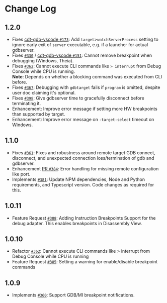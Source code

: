 # Change Log

## 1.2.0

- Fixes [cdt-gdb-vscode `#173`](https://github.com/eclipse-cdt-cloud/cdt-gdb-vscode/issues/173): Add `target`>`watchServerProcess` setting to ignore early exit of `server` executable, e.g. if a launcher for actual gdbserver.
- Fixes [`#330`](https://github.com/eclipse-cdt-cloud/cdt-gdb-adapter/issues/330) / [cdt-gdb-vscode `#151`](https://github.com/eclipse-cdt-cloud/cdt-gdb-vscode/issues/151): Cannot remove breakpoint when debugging (Windows, Theia).
- Fixes [`#362`](https://github.com/eclipse-cdt-cloud/cdt-gdb-adapter/issues/362): Cannot execute CLI commands like `> interrupt` from Debug Console while CPU is running.  
  **Note**: Depends on whether a blocking command was executed from CLI before.
- Fixes [`#367`](https://github.com/eclipse-cdt-cloud/cdt-gdb-adapter/issues/367): Debugging with `gdbtarget` fails if `program` is omitted, despite user doc claiming it's optional.
- Fixes [`#398`](https://github.com/eclipse-cdt-cloud/cdt-gdb-adapter/issues/398): Give gdbserver time to gracefully disconnect before terminating it.
- Enhancement: Improve error message if setting more HW breakpoints than supported by target.
- Enhancement: Improve error message on `-target-select` timeout on Windows.

## 1.1.0

- Fixes [`#361`](https://github.com/eclipse-cdt-cloud/cdt-gdb-adapter/issues/361): Fixes and robustness around remote target GDB connect, disconnect, and unexpected connection loss/termination of gdb and gdbserver.
- Enhancement [PR `#384`](https://github.com/eclipse-cdt-cloud/cdt-gdb-adapter/pull/384): Error handling for missing remote configuration like port.
- Implements [`#381`](https://github.com/eclipse-cdt-cloud/cdt-gdb-adapter/issues/381): Update NPM dependencies, Node and Python requirements, and Typescript version. Code changes as required for this.

## 1.0.11

- Feature Request [`#388`](https://github.com/eclipse-cdt-cloud/cdt-gdb-adapter/pull/388): Adding Instruction Breakpoints Support for the debug adapter. This enables breakpoints in Disassembly View.

## 1.0.10

- Refactor [`#362`](https://github.com/eclipse-cdt-cloud/cdt-gdb-adapter/issues/362): Cannot execute CLI commands like > interrupt from Debug Console while CPU is running
- Feature Request [`#385`](https://github.com/eclipse-cdt-cloud/cdt-gdb-adapter/pull/385): Setting a warning for enable/disable breakpoint commands

## 1.0.9

- Implements [`#360`](https://github.com/eclipse-cdt-cloud/cdt-gdb-adapter/issues/360): Support GDB/MI breakpoint notifications.

